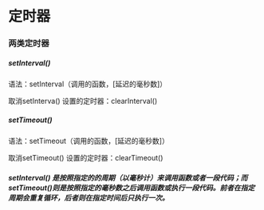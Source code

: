 # 定时器

### 两类定时器

##### setInterval()

语法：setInterval（调用的函数，[延迟的毫秒数]）

取消setInterva() 设置的定时器：clearInterval()

##### setTimeout()

语法：setTimeout（调用的函数，[延迟的毫秒数]）

取消setTimeout() 设置的定时器：clearTimeout()



##### setInterval() 是按照指定的的周期（以毫秒计）来调用函数或者一段代码；而setTimeout()则是按照指定的毫秒数之后调用函数或执行一段代码。前者在指定周期会重复循环，后者则在指定时间后只执行一次。